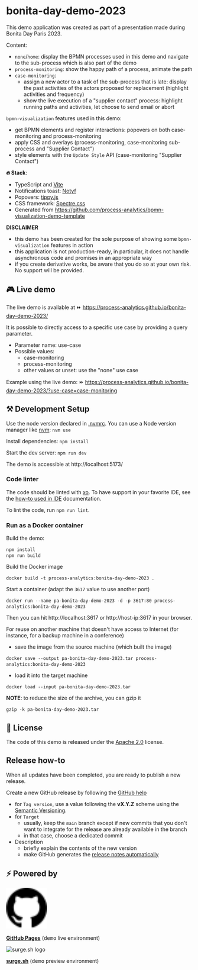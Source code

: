 # bonita-day-demo-2023

This demo application was created as part of a presentation made during Bonita Day Paris 2023.

Content:
- `none`/`home`: display the BPMN processes used in this demo and navigate to the sub-process which is also part of the demo
- `process-monitoring`: show the happy path of a process, animate the path
- `case-monitoring`:
  - assign a new actor to a task of the sub-process that is late: display the past activities of the actors proposed for replacement (highlight activities and frequency)
  - show the live execution of a "supplier contact" process: highlight running paths and activities, let choose to send email or abort 

`bpmn-visualization` features used in this demo:
- get BPMN elements and register interactions: popovers on both case-monitoring and process-monitoring
- apply CSS and overlays (process-monitoring, case-monitoring sub-process and "Supplier Contact")
- style elements with the `Update Style` API (case-monitoring "Supplier Contact")

**🔥 Stack**:
- TypeScript and [Vite](https://vitejs.dev/)
- Notifications toast: [Notyf](https://carlosroso.com/notyf/)
- Popovers: [tippy.js](https://atomiks.github.io/tippyjs/)
- CSS framework: [Spectre.css](https://picturepan2.github.io/spectre/)
- Generated from https://github.com/process-analytics/bpmn-visualization-demo-template 

**DISCLAIMER**
- this demo has been created for the sole purpose of showing some `bpmn-visualization` features in action
- this application is not production-ready, in particular, it does not handle asynchronous code and promises in an appropriate way
- if you create derivative works, be aware that you do so at your own risk. No support will be provided.


## 🎮 Live demo

The live demo is available at ⏩ https://process-analytics.github.io/bonita-day-demo-2023/

It is possible to directly access to a specific use case by providing a query parameter.
- Parameter name: use-case
- Possible values:
  - case-monitoring
  - process-monitoring
  - other values or unset: use the "none" use case

Example using the live demo: ⏩ https://process-analytics.github.io/bonita-day-demo-2023/?use-case=case-monitoring


## ⚒️ Development Setup

Use the node version declared in [.nvmrc](.nvmrc). You can use a Node version manager like [nvm](https://github.com/nvm-sh/nvm): `nvm use`

Install dependencies: `npm install`

Start the dev server: `npm run dev`

The demo is accessible at http://localhost:5173/

### Code linter

The code should be linted with [xo](https://github.com/xojs/xo). To have support in your favorite IDE, see the [how-to used in IDE](https://github.com/xojs/xo#editor-plugins) documentation. 

To lint the code, run `npm run lint`.


### Run as a Docker container

Build the demo:
```shell
npm install
npm run build
```

Build the Docker image
```shell
docker build -t process-analytics:bonita-day-demo-2023 .
```

Start a container (adapt the `3617` value to use another port)
```shell
docker run --name pa-bonita-day-demo-2023 -d -p 3617:80 process-analytics:bonita-day-demo-2023
```
Then you can hit http://localhost:3617 or http://host-ip:3617 in your browser.

For reuse on another machine that doesn't have access to Internet (for instance, for a backup machine in a conference)
- save the image from the source machine (which built the image)
```shell
docker save --output pa-bonita-day-demo-2023.tar process-analytics:bonita-day-demo-2023
```
- load it into the target machine
```shell
docker load --input pa-bonita-day-demo-2023.tar
```

**NOTE**: to reduce the size of the archive, you can gzip it
```shell
gzip -k pa-bonita-day-demo-2023.tar
```

## 📃 License

The code of this demo is released under the [Apache 2.0](LICENSE) license.


## Release how-to

When all updates have been completed, you are ready to publish a new release.

Create a new GitHub release by following the [GitHub help](https://help.github.com/en/github/administering-a-repository/managing-releases-in-a-repository#creating-a-release)
- for `Tag version`, use a value following the **vX.Y.Z** scheme using the [Semantic Versioning](https://semver.org/).
- for `Target`
    - usually, keep the `main` branch except if new commits that you don't want to integrate for the release are already
      available in the branch
    - in that case, choose a dedicated commit
- Description
    - briefly explain the contents of the new version
    - make GitHub generates the [release notes automatically](https://docs.github.com/en/repositories/releasing-projects-on-github/automatically-generated-release-notes)


## ⚡ Powered by

<img src="docs/github-logo.svg" alt="GitHub logo" title="GitHub Pages" width="110"/>

**[GitHub Pages](https://pages.github.com/)** (<kbd>demo</kbd> live environment)

<img src="https://surge.sh/images/logos/svg/surge-logo.svg" alt="surge.sh logo" title="surge.sh" width="110"/>

**[surge.sh](https://surge.sh)** (<kbd>demo</kbd> preview environment)
